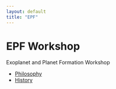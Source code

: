 ```yaml
---
layout: default    
title: "EPF"
---
```


# EPF Workshop
Exoplanet and Planet Formation Workshop

- [Philosophy](/philosophy/)
- [History](/history/)

